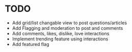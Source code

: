 # TODO

- Add grid/list changable view to post questions/articles
- Add Flagging and moderation to post and comments
- Add comments, likes, dislike, love interactions
- Implement trending feature using interactions
- Add featured flag